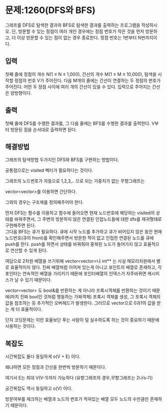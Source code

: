 # 문제:1260(DFS와 BFS)

그래프를 DFS로 탐색한 결과와 BFS로 탐색한 결과를 출력하는 프로그램을 작성하시오. 단, 방문할 수 있는 정점이 여러 개인 경우에는 정점 번호가 작은 것을 먼저 방문하고, 더 이상 방문할 수 있는 점이 없는 경우 종료한다. 정점 번호는 1번부터 N번까지이다.

## 입력

첫째 줄에 정점의 개수 N(1 ≤ N ≤ 1,000), 간선의 개수 M(1 ≤ M ≤ 10,000), 탐색을 시작할 정점의 번호 V가 주어진다. 다음 M개의 줄에는 간선이 연결하는 두 정점의 번호가 주어진다. 어떤 두 정점 사이에 여러 개의 간선이 있을 수 있다. 입력으로 주어지는 간선은 양방향이다.

## 출력

첫째 줄에 DFS를 수행한 결과를, 그 다음 줄에는 BFS를 수행한 결과를 출력한다. V부터 방문된 점을 순서대로 출력하면 된다.

## 해결방법

그래프의 탐색방법 두가지인 DFS와 BFS를 구현하는 방법이다.

공통점으로는 visited 벡터가 필요하다는 것이다.

그래프의 노드번호가 자동으로 1,2,3,.. 으로 되는 가중치가 없는 무향그래프는 

vector<vector<int>>를 이용하면 간단하다.

그외의 경우는 구조체를 정의해주어야 한다.

먼저 DFS는 함수를 이용하고 함수에 들어오면 현재 노드번호에 해당하는 visited의 상태를 바꿔주면서, 그 주변의 방문하지 않은 연결된 인접노드들에 대한 dfs를 재귀형태로 구현해주면 된다.
<br/>
그다음 BFS는 큐가 필요하다. 큐에 시작 노드를 추가하고 큐가 비어있지 않은 동안 현재 노드번호(큐의 front)를 확인해주면서 방문한 적이 없고 인접한 연결된 노드를 큐에 push를 한다. push를 하면서 상태를 바꿔줘야 중복된 노드가 들어가지 않고 효율적으로 연산할 수 있게 된다.

여담으로 2차원 배열을 쓰기위해 vector<vector<int>>나 int** 는 사실 메모리차원에서 별로 효율적이지 않다. 진짜 배열처럼 이어져 있는게 아니고 포인트의 배열로 존재하고, 
각 포인터는 연속적인 배열을 가리키기 때문에 포인터배열의 인덱스가 자주바뀌면 캐시미스가 날 수 있기 때문이다.

vector<vector<bool>> 도 bool&를 반환하는 게 아니라 프록시객체를 반환하는 것이기 때문에(마치 진짜 bool인 것처럼 행동하는 가짜객체) 프록시 객체를 생성, 그 프록시 객체의 값을 참조하는 등 추가적인 오버헤드가 발생한다. 그러므로 vector<string>으로 0과1의 값을 받는 게 더 효율적이다. 

단지 코딩문제는 이런 효율보단 푸는 사람이 덜 실수하도록 하는 것이 중요하기 때문에 사용하는 것이다.

## 복잡도

시간복잡도 둘다 동일하게 o(V + E) 이다.

왜냐하면 모든 정점과 간선을 한번씩 방문하기 때문이다.

여기서 E는 최대 V(V-1)까지 가능하다 (유향그래프의 경우,무향그래프는 2나누기)

공간복잡도 역시 동일하고 o(V) 이다.

방문여부를 체크하는 배열과 노드의 번호가 적혀있는 배열 모두 노드의 수만큼만 존재하기 때문이다.